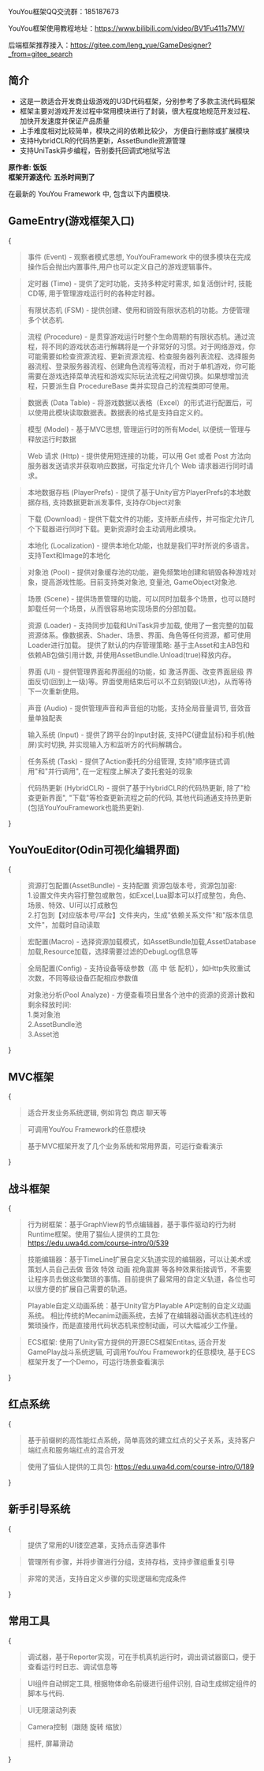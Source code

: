 YouYou框架QQ交流群：185187673 <br>

YouYou框架使用教程地址：https://www.bilibili.com/video/BV1Fu411s7MV/ <br>

后端框架推荐接入：https://gitee.com/leng_yue/GameDesigner?_from=gitee_search <br>


 **简介** 
------------
- 这是一款适合开发商业级游戏的U3D代码框架，分别参考了多款主流代码框架 <br>
- 框架主要对游戏开发过程中常用模块进行了封装，很大程度地规范开发过程、加快开发速度并保证产品质量 <br>
- 上手难度相对比较简单，模块之间的依赖比较少， 方便自行删除或扩展模块 <br>
- 支持HybridCLR的代码热更新，AssetBundle资源管理 <br>
- 支持UniTask异步编程，告别委托回调式地狱写法 <br>

 **原作者: 饭饭**<br>
 **框架开源迭代: 五杀时间到了** 

在最新的 YouYou Framework 中, 包含以下内置模块. 

 **GameEntry(游戏框架入口)** 
------------------------------------
{
>事件 (Event) - 观察者模式思想, YouYouFramework 中的很多模块在完成操作后会抛出内置事件,用户也可以定义自己的游戏逻辑事件。

>定时器 (Time) - 提供了定时功能，支持多种定时需求, 如复活倒计时, 技能CD等, 用于管理游戏运行时的各种定时器。

>有限状态机 (FSM) - 提供创建、使用和销毁有限状态机的功能。方便管理多个状态机.

>流程 (Procedure) - 是贯穿游戏运行时整个生命周期的有限状态机。通过流程，将不同的游戏状态进行解耦将是一个非常好的习惯。对于网络游戏，你可能需要如检查资源流程、更新资源流程、检查服务器列表流程、选择服务器流程、登录服务器流程、创建角色流程等流程，而对于单机游戏，你可能需要在游戏选择菜单流程和游戏实际玩法流程之间做切换。如果想增加流程，只要派生自 ProcedureBase 类并实现自己的流程类即可使用。

>数据表 (Data Table) - 将游戏数据以表格（Excel）的形式进行配置后，可以使用此模块读取数据表。数据表的格式是支持自定义的。

>模型 (Model) - 基于MVC思想, 管理运行时的所有Model, 以便统一管理与释放运行时数据

>Web 请求 (Http) - 提供使用短连接的功能，可以用 Get 或者 Post 方法向服务器发送请求并获取响应数据，可指定允许几个 Web 请求器进行同时请求。

>本地数据存档 (PlayerPrefs) - 提供了基于Unity官方PlayerPrefs的本地数据存档, 支持数据更新派发事件, 支持存Object对象

>下载 (Download) - 提供下载文件的功能，支持断点续传，并可指定允许几个下载器进行同时下载。更新资源时会主动调用此模块。

>本地化 (Localization) - 提供本地化功能，也就是我们平时所说的多语言。支持Text和Image的本地化

>对象池 (Pool) - 提供对象缓存池的功能，避免频繁地创建和销毁各种游戏对象，提高游戏性能。目前支持类对象池, 变量池, GameObject对象池.

>场景 (Scene) - 提供场景管理的功能，可以同时加载多个场景，也可以随时卸载任何一个场景，从而很容易地实现场景的分部加载。

>资源 (Loader) - 支持同步加载和UniTask异步加载, 使用了一套完整的加载资源体系。像数据表、Shader、场景、界面、角色等任何资源，都可使用Loader进行加载。 提供了默认的内存管理策略: 基于主Asset和主AB包和依赖AB包做引用计数, 并使用AssetBundle.Unload(true)释放内存。

>界面 (UI) - 提供管理界面和界面组的功能，如 激活界面、改变界面层级 界面反切(回到上一级)等。界面使用结束后可以不立刻销毁(UI池)，从而等待下一次重新使用。

>声音 (Audio) - 提供管理声音和声音组的功能，支持全局音量调节, 音效音量单独配表

>输入系统 (Input) - 提供了跨平台的Input封装, 支持PC(键盘鼠标)和手机(触屏)实时切换, 并实现输入方和监听方的代码解耦合。

>任务系统 (Task) - 提供了Action委托的分组管理, 支持"顺序链式调用"和"并行调用", 在一定程度上解决了委托套娃的现象 

>代码热更新 (HybridCLR) - 提供了基于HybridCLR的代码热更新, 除了"检查更新界面", "下载"等检查更新流程之前的代码, 其他代码通通支持热更新(包括YouYouFramework也能热更新).

}

 **YouYouEditor(Odin可视化编辑界面)**
------------------------------------
{
>资源打包配置(AssetBundle) - 支持配置 资源包版本号，资源包加密:<br>
1.设置文件夹内容打整包或散包，如Excel,Lua脚本可以打成整包，角色、场景、特效、UI可以打成散包<br>
2.打包到【对应版本号/平台】文件夹内，生成"依赖关系文件"和"版本信息文件"，加载时自动读取

>宏配置(Macro) - 选择资源加载模式，如AssetBundle加载,AssetDatabase加载,Resource加载，选择需要过滤的DebugLog信息等

>全局配置(Config) - 支持设备等级参数（高 中 低 配机），如Http失败重试次数，不同等级设备匹配相应参数值

>对象池分析(Pool Analyze) - 方便查看项目里各个池中的资源的资源计数和剩余释放时间:<br>
1.类对象池<br>
2.AssetBundle池<br>
3.Asset池

}

 **MVC框架** 
------------------------------------
{
>适合开发业务系统逻辑, 例如背包 商店 聊天等

>可调用YouYou Framework的任意模块

>基于MVC框架开发了几个业务系统和常用界面，可运行查看演示

} 

 **战斗框架** 
------------------------------------
{
>行为树框架：基于GraphView的节点编辑器，基于事件驱动的行为树Runtime框架。使用了猫仙人提供的工具包: https://edu.uwa4d.com/course-intro/0/539

>技能编辑器：基于TimeLine扩展自定义轨道实现的编辑器，可以让美术或策划人员自己去做 音效 特效 动画 视角震屏 等各种效果衔接调节，不需要让程序员去做这些繁琐的事情。目前提供了最常用的自定义轨道，各位也可以很方便的扩展自己需要的轨道。

>Playable自定义动画系统：基于Unity官方Playable API定制的自定义动画系统。
相比传统的Mecanim动画系统，去掉了在编辑器动画状态机连线的繁琐操作，而是直接用代码状态机来控制动画，可以大幅减少工作量。

>ECS框架: 使用了Unity官方提供的开源ECS框架Entitas, 适合开发GamePlay战斗系统逻辑, 可调用YouYou Framework的任意模块, 基于ECS框架开发了一个Demo，可运行场景查看演示

} 

 **红点系统** 
------------------------------------
{
>基于前缀树的高性能红点系统，简单高效的建立红点的父子关系，支持客户端红点和服务端红点的混合开发

>使用了猫仙人提供的工具包: https://edu.uwa4d.com/course-intro/0/189

} 

 **新手引导系统** 
------------------------------------
{
>提供了常用的UI镂空遮罩，支持点击穿透事件

>管理所有步骤，并将步骤进行分组，支持存档，支持步骤组重复引导

>非常的灵活，支持自定义步骤的实现逻辑和完成条件

} 

**常用工具** 
------------------------------------
{
>调试器，基于Reporter实现，可在手机真机运行时，调出调试器窗口，便于查看运行时日志、调试信息等

>UI组件自动绑定工具, 根据物体命名前缀进行组件识别, 自动生成绑定组件的脚本与代码. 

>UI无限滚动列表

>Camera控制（跟随 旋转 缩放）

>摇杆, 屏幕滑动

}